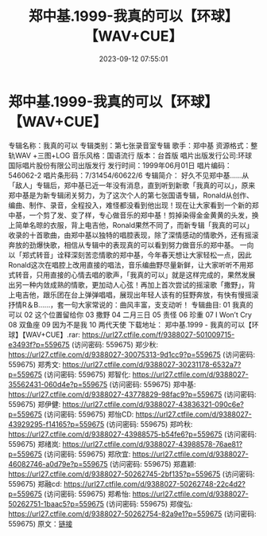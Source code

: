 ﻿---
title: 郑中基.1999-我真的可以【环球】【WAV+CUE】
date: 2023-09-12 07:55:01
categories: WAV车载音乐、镜像
tags: 华语中文
---
# 郑中基.1999-我真的可以【环球】【WAV+CUE】

专辑名称：我真的可以
专辑类别：第七张录音室专辑
歌手：郑中基
资源格式：整轨WAV +三图+LOG
音乐风格：国语流行
版本：台首版
唱片出版发行公司:环球国际唱片股份有限公司出版发行
发行时间：1999年06月01日
唱片编码：546062-2
唱片条形码：7/31454/60622/6
专辑简介：
好久不见郑中基……从「敌人」专辑后，郑中基已近一年没有消息，直到听到新歌「我真的可以」，原来郑中基是为新专辑闭关努力，为了这次个人的第七张国语专辑，Ronald从创作、编曲、制作、录音，全程投入，难怪都没看到他出现！现在让大家看到一个新的郑中基，一个剪了发、变了样，专心做音乐的郑中基！剪掉染得金金黄黄的头发，换上简单名晾的衣服，背上电吉他，Ronald果然不同了，而新专辑「我真的可以」收录的十首歌曲，由郑中基以独特的唱腔表现，除了深情感动的情歌外，还有摇滚奔放的劲爆快歌，相信从专辑中的表现真的可以看到努力做音乐的郑中基。
一向以「郑式转音」诠释深刻苦恋情歌的郑中基，今年春天想让大家轻松一点，因此Ronald这次在唱腔上改用直接的唱法，音乐编曲野尽量新鲜，让大家听听不用郑式转音，只用直接的心情去唱的歌声，「我真的可以」就是这样完成的，果然发展出另一种内敛成熟的情歌，更加动人心弦！再加上首次尝试的摇滚歌「撒野」，背上电吉他，跟乐团在台上弹弹唱唱，展现出年轻人该有的狂野奔放，有快有慢摇滚抒情R＆B……，套一句大家常说的：曲风丰富，支支动听！
专辑曲目:
01 我真的可以
02 这个位置留给你
03 撒野
04 二月三日
05 责怪
06 珍重
07 I Won’t Cry
08 双鱼座
09 因为不是我
10 两代天使
下载地址：
郑中基.1999 - 我真的可以【环球】【WAV+CUE】.rar: https://url27.ctfile.com/f/9388027-501009715-e3493f?p=559675
(访问密码: 559675)
郑少秋: https://url27.ctfile.com/d/9388027-30075313-9d1cc9?p=559675
(访问密码: 559675)
郑秀文: https://url27.ctfile.com/d/9388027-30231178-6532a7?p=559675
(访问密码: 559675)
郑智化: https://url27.ctfile.com/d/9388027-35562431-060d4e?p=559675
(访问密码: 559675)
郑中基: https://url27.ctfile.com/d/9388027-43778829-98fac9?p=559675
(访问密码: 559675)
郑伊健: https://url27.ctfile.com/d/9388027-43836321-090c6e?p=559675
(访问密码: 559675)
郑怡CD: https://url27.ctfile.com/d/9388027-43929295-f14165?p=559675
(访问密码: 559675)
郑吟秋: https://url27.ctfile.com/d/9388027-43988575-b54fe6?p=559675
(访问密码: 559675)
郑绪岚: https://url27.ctfile.com/d/9388027-43988578-76ae81?p=559675
(访问密码: 559675)
郑欣宜: https://url27.ctfile.com/d/9388027-46082746-a0d79e?p=559675
(访问密码: 559675)
郑嘉颖: https://url27.ctfile.com/d/9388027-50262745-2bf135?p=559675
(访问密码: 559675)
郑融cd: https://url27.ctfile.com/d/9388027-50262748-22c4d2?p=559675
(访问密码: 559675)
郑希怡: https://url27.ctfile.com/d/9388027-50262751-1baac5?p=559675
(访问密码: 559675)
郑俊弘: https://url27.ctfile.com/d/9388027-50262754-82a9e1?p=559675
(访问密码: 559675)
原文：[链接](https://blog.sina.com.cn/s/blog_1647c7e76010313eu.html)